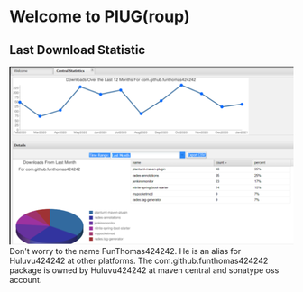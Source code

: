 # Welcome to PIUG(roup)

## Last Download Statistic
![Maven Central Java Projects](tsc-downloads.PNG)
Don't worry to the name FunThomas424242. He is an alias for Huluvu424242 at other platforms.
The com.github.funthomas424242 package is owned by Huluvu424242 at maven central and sonatype oss account.

